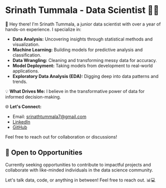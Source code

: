 # Srinath Tummala - Data Scientist 👨‍💻

👋 Hey there! I'm Srinath Tummala, a junior data scientist with over a year of hands-on experience. I specialize in:

- **Data Analysis:** Uncovering insights through statistical methods and visualization.
- **Machine Learning:** Building models for predictive analysis and classification.
- **Data Wrangling:** Cleaning and transforming messy data for accuracy.
- **Model Deployment:** Taking models from development to real-world applications.
- **Exploratory Data Analysis (EDA):** Digging deep into data patterns and trends.

💡 **What Drives Me:** I believe in the transformative power of data for informed decision-making.

🌐 **Let's Connect:**
- Email: [srinathtummala7@gmail.com](mailto:srinathtummala7@gmail.com)
- [LinkedIn](https://www.linkedin.com/in/srinath-tummala/)
- [GitHub](https://github.com/SrinathTummala)

Feel free to reach out for collaboration or discussions!
## 💼 Open to Opportunities
Currently seeking opportunities to contribute to impactful projects and collaborate with like-minded individuals in the data science community.

Let's talk data, code, or anything in between! Feel free to reach out. 📊💻
